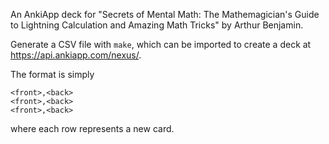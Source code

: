 An AnkiApp deck for "Secrets of Mental Math: The Mathemagician's Guide to
Lightning Calculation and Amazing Math Tricks" by Arthur Benjamin.

Generate a CSV file with `make`, which can be imported to create a deck at
<https://api.ankiapp.com/nexus/>.

The format is simply
```
<front>,<back>
<front>,<back>
<front>,<back>
```
where each row represents a new card.
